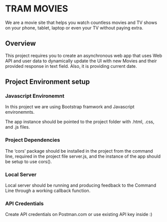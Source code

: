 # TRAM MOVIES
We are a movie site that helps you watch countless movies and TV shows on your phone, tablet, laptop or even your TV without paying extra.

## Overview
This project requires you to create an asynchronous web app that uses Web API and user data to dynamically update the UI with new Movies and their provided response in text field. Also, it is providing current date.

## Project Environment setup

### Javascript Environemnt
In this project we are using Bootstrap framwork and Javascript environemnts.

The  app instance should be pointed to the project folder with .html, .css, and .js files.

### Project Dependencies
The ‘cors’ package should be installed in the project from the command line, required in the project file server.js, and the instance of the app should be setup to use cors().


### Local Server
Local server should be running and producing feedback to the Command Line through a working callback function.

### API Credentials
Create API credentials on Postman.com or use existing API key inside :)
